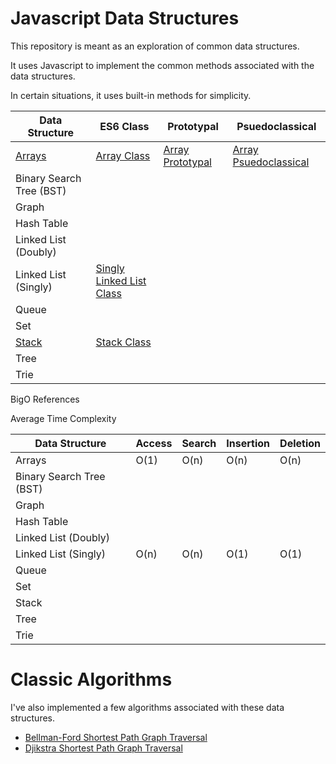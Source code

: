 # Javascript Data Structures

This repository is meant as an exploration of common data structures.

It uses Javascript to implement the common methods associated with the data structures.

In certain situations, it uses built-in methods for simplicity.

| Data Structure | ES6 Class | Prototypal | Psuedoclassical |
|---|---|---|---|
| [Arrays](./arrays/README.md) | [Array Class](./arrays/arrayClass.js) | [Array Prototypal](./arrays/arrayPrototypal.js) | [Array Psuedoclassical](./arrays/arrayPseudoclassical.js)|
| Binary Search Tree (BST) | | |
| Graph | | |
| Hash Table | | |
| Linked List (Doubly) | | |
| Linked List (Singly) | [Singly Linked List Class](./linked-list-singly/llsinglyClass.js) | |
| Queue | | |
| Set | | |
| [Stack](./stack/README) | [Stack Class](./stack/stackClass.js) | |
| Tree | | |
| Trie | | |

BigO References

Average Time Complexity

| Data Structure | Access | Search | Insertion | Deletion |
| --- | --- | --- | --- | --- |
| Arrays | O(1) | O(n) | O(n) | O(n) |
| Binary Search Tree (BST) | | | | |
| Graph | | | | |
| Hash Table | | | | |
| Linked List (Doubly) | | | | |
| Linked List (Singly) | O(n) | O(n) | O(1) | O(1) |
| Queue | | | | |
| Set | | | | |
| Stack | | | | |
| Tree | | | | |
| Trie | | | | |

# Classic Algorithms
I've also implemented a few algorithms associated with these data structures.

* [Bellman-Ford Shortest Path Graph Traversal](./graph-traversal/bellmanFord.js)
* [Djikstra Shortest Path Graph Traversal](./graph-traversal/djikstra.js)